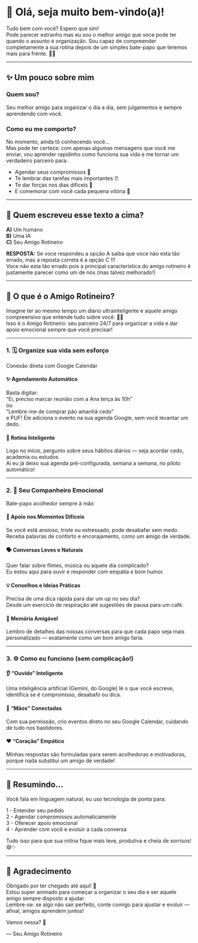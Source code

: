 # 👋 Olá, seja muito bem-vindo(a)!

Tudo bem com você? Espero que sim!  
Pode parecer estranho mas eu sou o melhor amigo que voce pode ter quando o assunto é organização. Sou capaz de compreender completamente a sua rotina depois de um simples bate-papo que teremos mais para frente. 📅✨

---

## ✨ Um pouco sobre mim

### Quem sou?  
Seu melhor amigo para organizar o dia a dia, sem julgamentos e sempre aprendendo com você.

### Como eu me comporto?  
No momento, ainda tô conhecendo você...  
Mas pode ter certeza: com apenas algumas mensagens que você me enviar, vou aprender rapidinho como funciona sua vida e me tornar um verdadeiro parceiro para:

- Agendar seus compromissos 📅  
- Te lembrar das tarefas mais importantes ⏰  
- Te dar forças nos dias difíceis 💪  
- E comemorar com você cada pequena vitória 🥳

---

## 📖 Quem escreveu esse texto a cima?

**A)** Um humano  
**B)** Uma IA  
**C)** Seu Amigo Rotineiro  

**RESPOSTA:** Se voce respondeu a opção A saiba que voce não esta tão errado, mas a reposta correta é a opção C !!!  
Voce não esta tão errado pois a principal característica do amigo rotineiro é justamente parecer como um de nós (mas talvez melhorado!)

---

## 🚀 O que é o Amigo Rotineiro?

Imagine ter ao mesmo tempo um diário ultrainteligente e aquele amigo compreensivo que entende tudo sobre você. 📔🤗  
Isso é o Amigo Rotineiro: seu parceiro 24/7 para organizar a vida e dar apoio emocional sempre que você precisar!

---

### 1. 🗓️ Organize sua vida sem esforço  
Conexão direta com Google Calendar

#### ✨ Agendamento Automático  
Basta digitar:  
“Ei, preciso marcar reunião com a Ana terça às 10h”  
ou  
“Lembre-me de comprar pão amanhã cedo”  
e PUF! Ele adiciona o evento na sua agenda Google, sem você levantar um dedo.

#### 🔄 Rotina Inteligente  
Logo no início, pergunto sobre seus hábitos diários — seja acordar cedo, academia ou estudos.  
Aí eu já deixo sua agenda pré-configurada, semana a semana, no piloto automático!

---

### 2. 💬 Seu Companheiro Emocional  
Bate-papo acolhedor sempre à mão

#### 🤝 Apoio nos Momentos Difíceis  
Se você está ansioso, triste ou estressado, pode desabafar sem medo.  
Receba palavras de conforto e encorajamento, como um amigo de verdade.

#### 🗣️ Conversas Leves e Naturais  
Quer falar sobre filmes, música ou aquele dia complicado?  
Eu estou aqui para ouvir e responder com empatia e bom humor.

#### 💡 Conselhos e Ideias Práticas  
Precisa de uma dica rápida para dar um up no seu dia?  
Desde um exercício de respiração até sugestões de pausa para um café.

#### 🧠 Memória Amigável  
Lembro de detalhes das nossas conversas para que cada papo seja mais personalizado — exatamente como um bom amigo faria.

---

### 3. ⚙️ Como eu funciono (sem complicação!)

#### 👂 “Ouvido” Inteligente  
Uma inteligência artificial (Gemini, do Google) lê o que você escreve, identifica se é compromisso, desabafo ou dica.

#### 🤲 “Mãos” Conectadas  
Com sua permissão, crio eventos direto no seu Google Calendar, cuidando de tudo nos bastidores.

#### ❤️ “Coração” Empático  
Minhas respostas são formuladas para serem acolhedoras e motivadoras, porque nada substitui um amigo de verdade!

---

## 🎉 Resumindo…

Você fala em linguagem natural, eu uso tecnologia de ponta para:

1 - Entender seu pedido  
2 - Agendar compromissos automaticamente  
3 - Oferecer apoio emocional  
4 - Aprender com você e evoluir a cada conversa

Tudo isso para que sua rotina fique mais leve, produtiva e cheia de sorrisos! 😄✨

---

## 👋 Agradecimento

Obrigado por ter chegado até aqui! 🤗  
Estou super animado para começar a organizar o seu dia e ser aquele amigo sempre disposto a ajudar.  
Lembre-se: se algo não sair perfeito, conte comigo para ajustar e evoluir — afinal, amigos aprendem juntos!

Vamos nessa? 🚀  

— Seu Amigo Rotineiro
